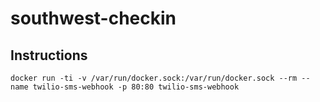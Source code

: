 # southwest-checkin

## Instructions
```
docker run -ti -v /var/run/docker.sock:/var/run/docker.sock --rm --name twilio-sms-webhook -p 80:80 twilio-sms-webhook
```